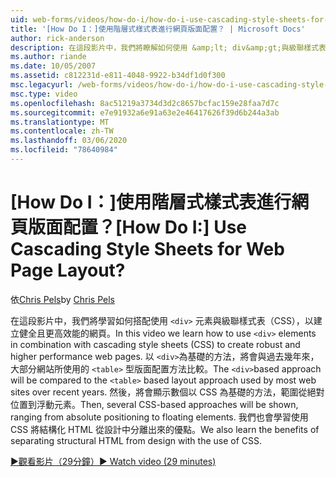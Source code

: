 ```yaml
---
uid: web-forms/videos/how-do-i/how-do-i-use-cascading-style-sheets-for-web-page-layout
title: '[How Do I：]使用階層式樣式表進行網頁版面配置？ | Microsoft Docs'
author: rick-anderson
description: 在這段影片中，我們將瞭解如何使用 &amp;lt; div&amp;gt;與級聯樣式表（CSS）結合的元素，可建立健全且更高效能的 web p 。
ms.author: riande
ms.date: 10/05/2007
ms.assetid: c812231d-e811-4048-9922-b34df1d0f300
msc.legacyurl: /web-forms/videos/how-do-i/how-do-i-use-cascading-style-sheets-for-web-page-layout
msc.type: video
ms.openlocfilehash: 8ac51219a3734d3d2c8657bcfac159e28faa7d7c
ms.sourcegitcommit: e7e91932a6e91a63e2e46417626f39d6b244a3ab
ms.translationtype: MT
ms.contentlocale: zh-TW
ms.lasthandoff: 03/06/2020
ms.locfileid: "78640984"
---
```

# <a name="how-do-i-use-cascading-style-sheets-for-web-page-layout"></a><span data-ttu-id="2575e-104">[How Do I：]使用階層式樣式表進行網頁版面配置？</span><span class="sxs-lookup"><span data-stu-id="2575e-104">[How Do I:] Use Cascading Style Sheets for Web Page Layout?</span></span>

<span data-ttu-id="2575e-105">依[Chris Pels](https://twitter.com/chrispels)</span><span class="sxs-lookup"><span data-stu-id="2575e-105">by [Chris Pels](https://twitter.com/chrispels)</span></span>

<span data-ttu-id="2575e-106">在這段影片中，我們將學習如何搭配使用 `<div>` 元素與級聯樣式表（CSS），以建立健全且更高效能的網頁。</span><span class="sxs-lookup"><span data-stu-id="2575e-106">In this video we learn how to use `<div>` elements in combination with cascading style sheets (CSS) to create robust and higher performance web pages.</span></span> <span data-ttu-id="2575e-107">以 `<div>`為基礎的方法，將會與過去幾年來，大部分網站所使用的 `<table>` 型版面配置方法比較。</span><span class="sxs-lookup"><span data-stu-id="2575e-107">The `<div>`based approach will be compared to the `<table>` based layout approach used by most web sites over recent years.</span></span> <span data-ttu-id="2575e-108">然後，將會顯示數個以 CSS 為基礎的方法，範圍從絕對位置到浮動元素。</span><span class="sxs-lookup"><span data-stu-id="2575e-108">Then, several CSS-based approaches will be shown, ranging from absolute positioning to floating elements.</span></span> <span data-ttu-id="2575e-109">我們也會學習使用 CSS 將結構化 HTML 從設計中分離出來的優點。</span><span class="sxs-lookup"><span data-stu-id="2575e-109">We also learn the benefits of separating structural HTML from design with the use of CSS.</span></span>

[<span data-ttu-id="2575e-110">&#9654;觀看影片（29分鐘）</span><span class="sxs-lookup"><span data-stu-id="2575e-110">&#9654; Watch video (29 minutes)</span></span>](https://channel9.msdn.com/Blogs/ASP-NET-Site-Videos/how-do-i-use-cascading-style-sheets-for-web-page-layout)
